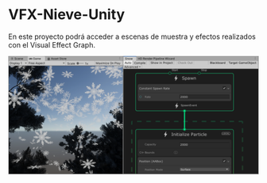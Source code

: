 # VFX-Nieve-Unity
En este proyecto podrá acceder a escenas de muestra y efectos realizados con el Visual Effect Graph.

<p align="center">
            <img src="image.png" alt="Visual Effect Graph - Nieve| Versión 1 Danny Lozano"/>
    </a>
</p>
